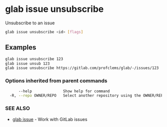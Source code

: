 # glab issue unsubscribe

Unsubscribe to an issue

```bash
glab issue unsubscribe <id> [flags]
```

## Examples

```bash
glab issue unsubscribe 123
glab issue unsub 123
glab issue unsubscribe https://gitlab.com/profclems/glab/-/issues/123

```

### Options inherited from parent commands

```bash
      --help              Show help for command
  -R, --repo OWNER/REPO   Select another repository using the OWNER/REPO or `GROUP/NAMESPACE/REPO` format or full URL or git URL
```

### SEE ALSO

- [glab issue](./) - Work with GitLab issues
